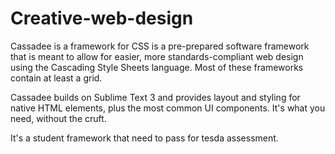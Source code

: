 # Creative-web-design

Cassadee is a framework for CSS  is a pre-prepared software framework that is meant to allow for easier, more standards-compliant web design using the Cascading Style Sheets language. Most of these frameworks contain at least a grid.

Cassadee builds on Sublime Text 3 and provides layout and styling for native HTML elements, plus the most common UI components. It's what you need, without the cruft.
 
 It's a student framework that need to pass for tesda assessment.
